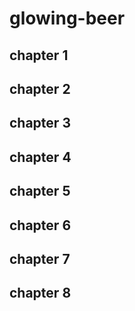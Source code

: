 # glowing-beer 

## chapter 1


## chapter 2


## chapter 3


## chapter 4


## chapter 5


## chapter 6


## chapter 7


## chapter 8
